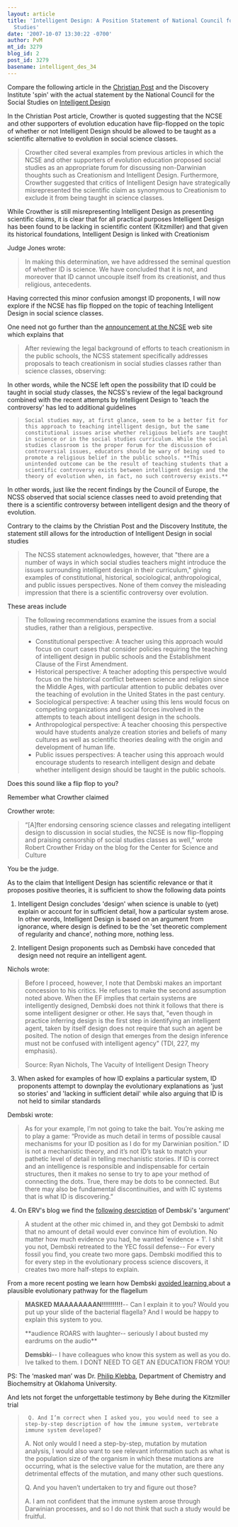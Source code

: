 ```yaml
---
layout: article
title: 'Intelligent Design: A Position Statement of National Council for the Social
  Studies'
date: '2007-10-07 13:30:22 -0700'
author: PvM
mt_id: 3279
blog_id: 2
post_id: 3279
basename: intelligent_des_34
---
```

Compare the following article in the [Christian Post](http://www.christianpost.com/article/20071006/29600_Anti-Creationism_Group_Flip-Flops_on_Intelligent_Design_in_Schools.htm) and the Discovery Institute 'spin' with the actual statement by the National Council for the Social Studies on [Intelligent Design](http://www.socialstudies.org/positions/intelligentdesign)

In the Christian Post article, Crowther is quoted suggesting that the NCSE and other supporters of evolution education have flip-flopped on the topic of whether or not Intelligent Design should be allowed to be taught as a scientific alternative to evolution in social science classes.

> Crowther cited several examples from previous articles in which the NCSE and other supporters of evolution education proposed social studies as an appropriate forum for discussing non-Darwinian thoughts such as Creationism and Intelligent Design.
> Furthermore, Crowther suggested that critics of Intelligent Design have strategically misrepresented the scientific claim as synonymous to Creationism to exclude it from being taught in science classes.

While Crowther is still misrepresenting Intelligent Design as presenting scientific claims, it is clear that for all practical purposes Intelligent Design has been found to be lacking in scientific content (Kitzmiller) and that given its historical foundations, Intelligent Design is linked with Creationism

Judge Jones wrote:

> In making this determination, we have addressed the seminal question of whether ID is science. We have concluded that it is not, and moreover that ID cannot uncouple itself from its creationist, and thus religious, antecedents.

Having corrected this minor confusion amongst ID proponents, I will now explore if the NCSE has flip flopped on the topic of teaching Intelligent Design in social science classes.

One need not go further than the [announcement at the NCSE](javascript:NewWindow(&apos;http://www.ncseweb.org/resources/news/2007/US/483_national_council_for_the_socia_10_4_2007.asp&apos;);) web site which explains that

> After reviewing the legal background of efforts to teach creationism in the public schools, the NCSS statement specifically addresses proposals to teach creationism in social studies classes rather than science classes, observing:

In other words, while the NCSE left open the possibility that ID could be taught in social study classes, the NCSS's review of the legal background combined with the recent attempts by Intelligent Design to 'teach the controversy' has led to additional guidelines

>     Social studies may, at first glance, seem to be a better fit for this approach to teaching intelligent design, but the same constitutional issues arise whether religious beliefs are taught in science or in the social studies curriculum. While the social studies classroom is the proper forum for the discussion of controversial issues, educators should be wary of being used to promote a religious belief in the public schools. **This unintended outcome can be the result of teaching students that a scientific controversy exists between intelligent design and the theory of evolution when, in fact, no such controversy exists.** 

In other words, just like the recent findings by the Council of Europe, the NCSS observed that social science classes need to avoid pretending that there is a scientific controversy between intelligent design and the theory of evolution.

Contrary to the claims by the Christian Post and the Discovery Institute, the statement still allows for the introduction of Intelligent Design in social studies

> The NCSS statement acknowledges, however, that "there are a number of ways in which social studies teachers might introduce the issues surrounding intelligent design in their curriculum," giving examples of constitutional, historical, sociological, anthropological, and public issues perspectives. None of them convey the misleading impression that there is a scientific controversy over evolution.

These areas include

> The following recommendations examine the issues from a social studies, rather than a religious, perspective.
> 
> 
> *  Constitutional perspective: A teacher using this approach would focus on court cases that consider policies requiring the teaching of intelligent design in public schools and the Establishment Clause of the First Amendment.
> *  Historical perspective: A teacher adopting this perspective would focus on the historical conflict between science and religion since the Middle Ages, with particular attention to public debates over the teaching of evolution in the United States in the past century.
> * Sociological perspective: A teacher using this lens would focus on competing organizations and social forces involved in the attempts to teach about intelligent design in the schools.
> * Anthropological perspective: A teacher choosing this perspective would have students analyze creation stories and beliefs of many cultures as well as scientific theories dealing with the origin and development of human life.
> * Public issues perspectives: A teacher using this approach would encourage students to research intelligent design and debate whether intelligent design should be taught in the public schools.

Does this sound like a flip flop to you? 

Remember what Crowther claimed

Crowther wrote:

> “\[A\]fter endorsing censoring science classes and relegating intelligent design to discussion in social studies, the NCSE is now flip-flopping and praising censorship of social studies classes as well,” wrote Robert Crowther Friday on the blog for the Center for Science and Culture

You be the judge.

As to the claim that Intelligent Design has scientific relevance or that it proposes positive theories, it is sufficient to show the following data points

1. Intelligent Design concludes 'design' when science is unable to (yet) explain or account for in sufficient detail, how a particular system arose. In other words, Intelligent Design is based on an argument from ignorance, where design is defined to be the 'set theoretic complement of regularity and chance', nothing more, nothing less.

2. Intelligent Design proponents such as Dembski have conceded that design need not require an intelligent agent.

Nichols wrote:

> Before I proceed, however, I note that Dembski makes an important concession to his critics. He refuses to make the second assumption noted above. When the EF implies that certain systems are intelligently designed, Dembski does not think it follows that there is some intelligent designer or other. He says that, "even though in practice inferring design is the first step in identifying an intelligent agent, taken by itself design does not require that such an agent be posited. The notion of design that emerges from the design inference must not be confused with intelligent agency" (TDI, 227, my emphasis).
> 
> Source: Ryan Nichols, The Vacuity of Intelligent Design Theory

3. When asked for examples of how ID explains a particular system, ID proponents attempt to downplay the evolutionary explanations as 'just so stories' and 'lacking in sufficient detail' while also arguing that ID is not held to similar standards

Dembski wrote:

> As for your example, I’m not going to take the bait. You’re asking me to play a game: “Provide as much detail in terms of possible causal mechanisms for your ID position as I do for my Darwinian position.” ID is not a mechanistic theory, and it’s not ID’s task to match your pathetic level of detail in telling mechanistic stories. If ID is correct and an intelligence is responsible and indispensable for certain structures, then it makes no sense to try to ape your method of connecting the dots. True, there may be dots to be connected. But there may also be fundamental discontinuities, and with IC systems that is what ID is discovering.”

4. On ERV's blog we find the [following desrciption](http://endogenousretrovirus.blogspot.com/2007/09/irreducible-complexity-reflects-human.html) of Dembski's 'argument'

> A student at the other mic chimed in, and they got Dembski to admit that no amount of detail would ever convince him of evolution. No matter how much evidence you had, he wanted 'evidence + 1'. I shit you not, Dembski retreated to the YEC fossil defense-- For every fossil you find, you create two more gaps. Dembski modified this to for every step in the evolutionary process science discovers, it creates two more half-steps to explain.

From a more recent posting we learn how Dembski [avoided learning ](http://endogenousretrovirus.blogspot.com/2007/10/dembski-digs-his-own-grave.html) about a plausible evolutionary pathway for the flagellum

> **MASKED MAAAAAAAAN!!!!!!!!!!**-- Can I explain it to you? Would you put up your slide of the bacterial flagella? And I would be happy to explain this system to you.
> 
> \*\*audience ROARS with laughter-- seriously I about busted my eardrums on the audio\*\*
> 
> **Demsbki**-- I have colleagues who know this system as well as you do. Ive talked to them. I DONT NEED TO GET AN EDUCATION FROM YOU!

PS: The ‘masked man’ was Dr. [Philip Klebba](http://cheminfo.ou.edu/faculty/pek.html), Department of Chemistry and Biochemsitry at Oklahoma University.

And lets not forget the unforgettable testimony by Behe during the Kitzmiller trial

>      Q. And I’m correct when I asked you, you would need to see a step-by-step description of how the immune system, vertebrate immune system developed?
> 
> A. Not only would I need a step-by-step, mutation by mutation analysis, I would also want to see relevant information such as what is the population size of the organism in which these mutations are occurring, what is the selective value for the mutation, are there any detrimental effects of the mutation, and many other such questions.
> 
> Q. And you haven’t undertaken to try and figure out those?
> 
> A. I am not confident that the immune system arose through Darwinian processes, and so I do not think that such a study would be fruitful.
